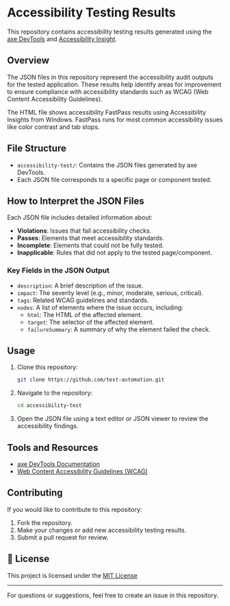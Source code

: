 # Accessibility Testing Results

This repository contains accessibility testing results generated using the [axe DevTools](https://www.deque.com/axe/devtools/) and [Accessibility Insight](https://accessibilityinsights.io/).

## Overview

The JSON files in this repository represent the accessibility audit outputs for the tested application. These results help identify areas for improvement to ensure compliance with accessibility standards such as WCAG (Web Content Accessibility Guidelines).

The HTML file shows accessibility FastPass results using Accessibility Insights from Windows. FastPass runs for most common accessibility issues like color contrast and tab stops.

## File Structure

- `accessibility-test/`: Contains the JSON files generated by axe DevTools.
- Each JSON file corresponds to a specific page or component tested.

## How to Interpret the JSON Files

Each JSON file includes detailed information about:

- **Violations**: Issues that fail accessibility checks.
- **Passes**: Elements that meet accessibility standards.
- **Incomplete**: Elements that could not be fully tested.
- **Inapplicable**: Rules that did not apply to the tested page/component.

### Key Fields in the JSON Output

- `description`: A brief description of the issue.
- `impact`: The severity level (e.g., minor, moderate, serious, critical).
- `tags`: Related WCAG guidelines and standards.
- `nodes`: A list of elements where the issue occurs, including:
  - `html`: The HTML of the affected element.
  - `target`: The selector of the affected element.
  - `failureSummary`: A summary of why the element failed the check.

## Usage

1. Clone this repository:

   ```bash
   git clone https://github.com/test-automation.git
   ```

2. Navigate to the repository:

   ```bash
   cd accessibility-test
   ```

3. Open the JSON file using a text editor or JSON viewer to review the accessibility findings.

## Tools and Resources

- [axe DevTools Documentation](https://www.deque.com/axe/devtools/documentation/)
- [Web Content Accessibility Guidelines (WCAG)](https://www.w3.org/WAI/standards-guidelines/wcag/)

## Contributing

If you would like to contribute to this repository:

1. Fork the repository.
2. Make your changes or add new accessibility testing results.
3. Submit a pull request for review.

## 📜 License
This project is licensed under the [MIT License](LICENSE)

---

For questions or suggestions, feel free to create an issue in this repository.

